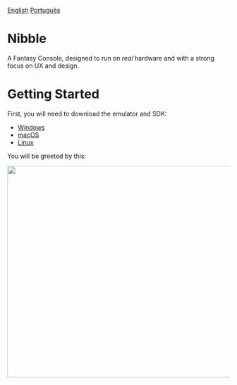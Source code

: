 [English](README.md) [Português](README.pt-BR.md)

# Nibble

A Fantasy Console, designed to run on *real* hardware and with a strong focus on
UX and design.

# Getting Started

First, you will need to download the emulator and SDK:

- [Windows](...)
- [macOS](...)
- [Linux](...)

You will be greeted by this:

<p align="center">
        <img style="image-rendering: pixelated;" src ="https://github.com/pongboy/nibble/raw/master/assets/screencaps/shell-demo.gif" width="640" height="480"/>
</p>
